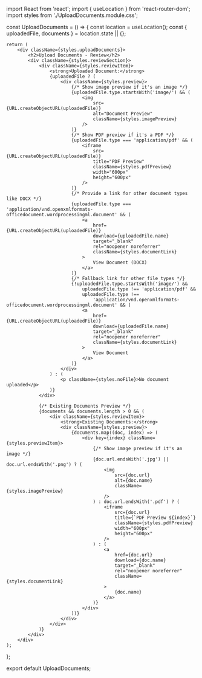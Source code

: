 import React from 'react';
import { useLocation } from 'react-router-dom';
import styles from './UploadDocuments.module.css';

const UploadDocuments = () => {
    const location = useLocation();
    const { uploadedFile, documents } = location.state || {};

    return (
        <div className={styles.uploadDocuments}>
            <h2>Upload Documents - Review</h2>
            <div className={styles.reviewSection}>
                <div className={styles.reviewItem}>
                    <strong>Uploaded Document:</strong> 
                    {uploadedFile ? (
                        <div className={styles.preview}>
                            {/* Show image preview if it's an image */}
                            {uploadedFile.type.startsWith('image/') && (
                                <img
                                    src={URL.createObjectURL(uploadedFile)}
                                    alt="Document Preview"
                                    className={styles.imagePreview}
                                />
                            )}
                            {/* Show PDF preview if it's a PDF */}
                            {uploadedFile.type === 'application/pdf' && (
                                <iframe
                                    src={URL.createObjectURL(uploadedFile)}
                                    title="PDF Preview"
                                    className={styles.pdfPreview}
                                    width="600px"
                                    height="600px"
                                />
                            )}
                            {/* Provide a link for other document types like DOCX */}
                            {uploadedFile.type === 'application/vnd.openxmlformats-officedocument.wordprocessingml.document' && (
                                <a
                                    href={URL.createObjectURL(uploadedFile)}
                                    download={uploadedFile.name}
                                    target="_blank"
                                    rel="noopener noreferrer"
                                    className={styles.documentLink}
                                >
                                    View Document (DOCX)
                                </a>
                            )}
                            {/* Fallback link for other file types */}
                            {!uploadedFile.type.startsWith('image/') &&
                                uploadedFile.type !== 'application/pdf' &&
                                uploadedFile.type !==
                                    'application/vnd.openxmlformats-officedocument.wordprocessingml.document' && (
                                <a
                                    href={URL.createObjectURL(uploadedFile)}
                                    download={uploadedFile.name}
                                    target="_blank"
                                    rel="noopener noreferrer"
                                    className={styles.documentLink}
                                >
                                    View Document
                                </a>
                            )}
                        </div>
                    ) : (
                        <p className={styles.noFile}>No document uploaded</p>
                    )}
                </div>

                {/* Existing Documents Preview */}
                {documents && documents.length > 0 && (
                    <div className={styles.reviewItem}>
                        <strong>Existing Documents:</strong>
                        <div className={styles.preview}>
                            {documents.map((doc, index) => (
                                <div key={index} className={styles.previewItem}>
                                    {/* Show image preview if it's an image */}
                                    {doc.url.endsWith('.jpg') || doc.url.endsWith('.png') ? (
                                        <img
                                            src={doc.url}
                                            alt={doc.name}
                                            className={styles.imagePreview}
                                        />
                                    ) : doc.url.endsWith('.pdf') ? (
                                        <iframe
                                            src={doc.url}
                                            title={`PDF Preview ${index}`}
                                            className={styles.pdfPreview}
                                            width="600px"
                                            height="600px"
                                        />
                                    ) : (
                                        <a
                                            href={doc.url}
                                            download={doc.name}
                                            target="_blank"
                                            rel="noopener noreferrer"
                                            className={styles.documentLink}
                                        >
                                            {doc.name}
                                        </a>
                                    )}
                                </div>
                            ))}
                        </div>
                    </div>
                )}
            </div>
        </div>
    );
};

export default UploadDocuments;
